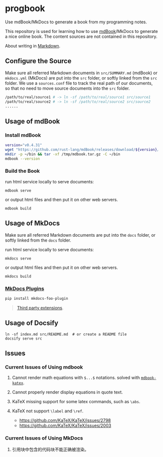 # progbook

Use mdBook/MkDocs to generate a book from my programming notes.

This repository is used for learning how to use [mdBook](https://github.com/rust-lang/mdBook)/MkDocs to generate a nice online book.
The content sources are not contained in this repository.

About writing in [Markdown](https://www.markdownguide.org/).

## Configure the Source

Make sure all referred Markdown documents in `src/SUMMARY.md` (mdBook) or `mkdocs.yml` (MkDocs) are put into the `src` folder, or softly linked from the `src` folder.
We use a `sources.conf` file to track the real path of our documents, so that no need to move source documents into the `src` folder.

```bash
/path/to/real/source1 # -> ln -sf /path/to/real/source1 src/source1
/path/to/real/source2 # -> ln -sf /path/to/real/source2 src/source2
......
```

## Usage of mdBook

### Install mdBook

```bash
version="v0.4.31"
wget "https://github.com/rust-lang/mdBook/releases/download/${version}/mdbook-${version}-x86_64-unknown-linux-gnu.tar.gz" --continue -O /tmp/mdbook.tar.gz
mkdir -p ~/bin && tar -xf /tmp/mdbook.tar.gz -C ~/bin
mdbook --version
```

### Build the Book

run html service locally to serve documents:

```shell
mdbook serve
```

or output html files and then put it on other web servers.

```shell
mdbook build
```

## Usage of MkDocs

Make sure all referred Markdown documents are put into the `docs` folder, or softly linked from the `docs` folder.

run html service locally to serve documents:

```shell
mkdocs serve
```

or output html files and then put it on other web servers.

```shell
mkdocs build
```

### [MkDocs Plugins](https://github.com/mkdocs/mkdocs/wiki/MkDocs-Plugins#navigation--page-building)

```bash
pip install mkdocs-foo-plugin
```

> [Third party extensions](https://github.com/Python-Markdown/markdown/wiki/Third-Party-Extensions).

## Usage of Docsify

```shell
ln -sf index.md src/README.md  # or create a README file
docsify serve src
```

## Issues

### Current Issues of Using mdbook

1. Cannot render math equations with `$...$` notations.
   solved with [`mdbook-katex`](https://github.com/lzanini/mdbook-katex).

1. Cannot properly render display equations in quote text.

1. KaTeX missing support for some latex commands, such as `\abs`.

1. KaTeX not support `\label` and `\ref`.
   - https://github.com/KaTeX/KaTeX/issues/2798
   - https://github.com/KaTeX/KaTeX/issues/2003

### Current Issues of Using MkDocs

1. 引用块中包含的代码块不能正确被渲染。
